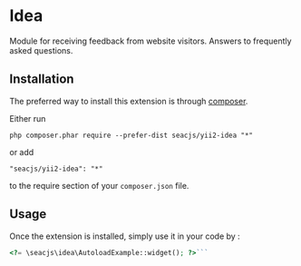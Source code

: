 Idea
====
Module for receiving feedback from website visitors. Answers to frequently asked questions.

Installation
------------

The preferred way to install this extension is through [composer](http://getcomposer.org/download/).

Either run

```
php composer.phar require --prefer-dist seacjs/yii2-idea "*"
```

or add

```
"seacjs/yii2-idea": "*"
```

to the require section of your `composer.json` file.


Usage
-----

Once the extension is installed, simply use it in your code by  :

```php
<?= \seacjs\idea\AutoloadExample::widget(); ?>```